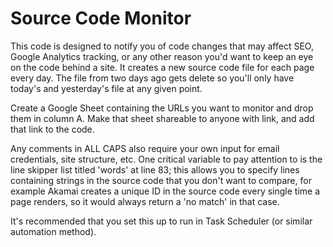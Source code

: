 # Source Code Monitor

This code is designed to notify you of code changes that may affect SEO, Google Analytics tracking, or any other reason you'd want to keep an eye on the code behind a site. It creates a new source code file for each page every day. The file from two days ago gets delete so you'll only have today's and yesterday's file at any given point. 

Create a Google Sheet containing the URLs you want to monitor and drop them in column A. Make that sheet shareable to anyone with link, and add that link to the code. 

Any comments in ALL CAPS also require your own input for email credentials, site structure, etc. One critical variable to pay attention to is the line skipper list titled 'words' at line 83; this allows you to specify lines containing strings in the source code that you don't want to compare, for example Akamai creates a unique ID in the source code every single time a page renders, so it would always return a 'no match' in that case. 

It's recommended that you set this up to run in Task Scheduler (or similar automation method). 
